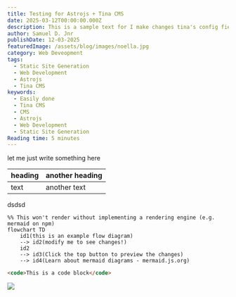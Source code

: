 ```yaml
---
title: Testing for Astrojs + Tina CMS
date: 2025-03-12T00:00:00.000Z
description: This is a sample text for I make changes tina's config fields
author: Samuel D. Jnr
publishDate: 12-03-2025
featuredImage: /assets/blog/images/noella.jpg
category: Web Deveopment
tags:
  - Static Site Generation
  - Web Development
  - Astrojs
  - Tina CMS
keywords:
  - Easily done
  - Tina CMS
  - CMS
  - Astrojs
  - Web Development
  - Static Site Generation
Reading time: 5 minutes
---
```


let me just write something here

| heading | another heading |
| ------- | --------------- |
| text    | another text    |

dsdsd

```mermaid
%% This won't render without implementing a rendering engine (e.g. mermaid on npm)
flowchart TD
    id1(this is an example flow diagram) 
    --> id2(modify me to see changes!)
    id2 
    --> id3(Click the top button to preview the changes)
    --> id4(Learn about mermaid diagrams - mermaid.js.org)
```

```html
<code>This is a code block</code>
```

![](</assets/blog/images/HTU STUDENT LOGINS.jpg>)
